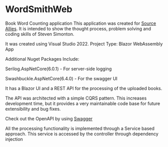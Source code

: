 # WordSmithWeb
Book Word Counting application
This application was created for <a href="https://www.sourceallies.com/" target="_blank">Source Allies</a>. It is intended to show the thought process, problem solving and coding skills of Steven Simonton.

It was created using Visual Studio 2022.
Project Type: Blazor WebAssembly App

Additional Nuget Packages Include:

Serilog.AspNetCore(6.0.1) - For server-side logging

Swashbuckle.AspNetCore(6.4.0) - For the swagger UI

It has a Blazor UI and a REST API for the processing of the uploaded books.

The API was architected with a simple CQRS pattern. This increases development time, but it provides a very maintainable code base for future extensibility and bug fixes.

Check out the OpenAPI by using <a href="https://localhost:44329/swagger" target="_blank">Swagger</a>

All the processing functionality is implemented through a Service based approach. This service is accessed by the controller through dependency injection
